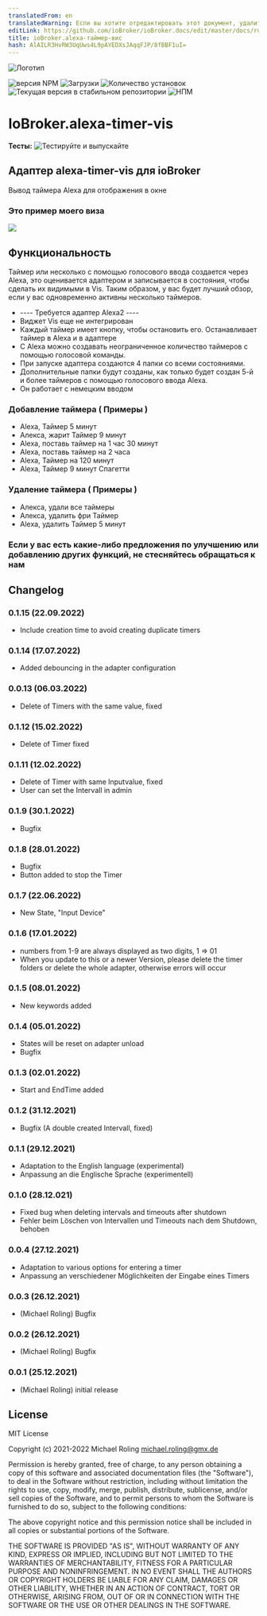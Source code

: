 ```yaml
---
translatedFrom: en
translatedWarning: Если вы хотите отредактировать этот документ, удалите поле «translationFrom», в противном случае этот документ будет снова автоматически переведен
editLink: https://github.com/ioBroker/ioBroker.docs/edit/master/docs/ru/adapterref/iobroker.alexa-timer-vis/README.md
title: ioBroker.alexa-таймер-вис
hash: AlAILR3HvRW3UqUws4L9pAYEDXsJAqqFJP/8fBBF1uI=
---
```

![Логотип](../../../en/adapterref/iobroker.alexa-timer-vis/admin/alexa-timer-vis.png)

![версия NPM](https://img.shields.io/npm/v/iobroker.alexa-timer-vis.svg)
![Загрузки](https://img.shields.io/npm/dm/iobroker.alexa-timer-vis.svg)
![Количество установок](https://iobroker.live/badges/alexa-timer-vis-installed.svg)
![Текущая версия в стабильном репозитории](https://iobroker.live/badges/alexa-timer-vis-stable.svg)
![НПМ](https://nodei.co/npm/iobroker.alexa-timer-vis.png?downloads=true)

# IoBroker.alexa-timer-vis
**Тесты:** ![Тестируйте и выпускайте](https://github.com/MiRo1310/ioBroker.alexa-timer-vis/workflows/Test%20and%20Release/badge.svg)

## Адаптер alexa-timer-vis для ioBroker
Вывод таймера Alexa для отображения в окне

### Это пример моего виза
![](../../../en/adapterref/iobroker.alexa-timer-vis/admin/timer.png)

## Функциональность
Таймер или несколько с помощью голосового ввода создается через Alexa, это оценивается адаптером и записывается в состояния, чтобы сделать их видимыми в Vis. Таким образом, у вас будет лучший обзор, если у вас одновременно активны несколько таймеров.

* ---- Требуется адаптер Alexa2 ----
* Виджет Vis еще не интегрирован
* Каждый таймер имеет кнопку, чтобы остановить его. Останавливает таймер в Alexa и в адаптере
* С Alexa можно создавать неограниченное количество таймеров с помощью голосовой команды.
* При запуске адаптера создаются 4 папки со всеми состояниями.
* Дополнительные папки будут созданы, как только будет создан 5-й и более таймеров с помощью голосового ввода Alexa.
* Он работает с немецким вводом

### Добавление таймера ( Примеры )
* Alexa, Таймер 5 минут
* Алекса, жарит Таймер 9 минут
* Alexa, поставь таймер на 1 час 30 минут
* Alexa, поставь таймер на 2 часа
* Alexa, Таймер на 120 минут
* Alexa, Таймер 9 минут Спагетти

### Удаление таймера ( Примеры )
* Алекса, удали все таймеры
* Алекса, удалить фри Таймер
* Alexa, удалить Таймер 5 минут

### Если у вас есть какие-либо предложения по улучшению или добавлению других функций, не стесняйтесь обращаться к нам

## Changelog
### 0.1.15 (22.09.2022)
* Include creation time to avoid creating duplicate timers
### 0.1.14 (17.07.2022)
* Added debouncing in the adapter configuration
### 0.0.13 (06.03.2022)
* Delete of Timers with the same value, fixed
### 0.1.12 (15.02.2022)
* Delete of Timer fixed
### 0.1.11 (12.02.2022)
* Delete of Timer with same Inputvalue, fixed
* User can set the Intervall in admin
### 0.1.9 (30.1.2022)
* Bugfix
### 0.1.8 (28.01.2022)
* Bugfix
* Button added to stop the Timer
### 0.1.7 (22.06.2022)
* New State, "Input Device"
### 0.1.6 (17.01.2022)
* numbers from 1-9 are always displayed as two digits, 1 => 01
* When you update to this or a newer Version, please delete the timer folders or delete the whole adapter, otherwise errors will occur
### 0.1.5 (08.01.2022)
* New keywords added
### 0.1.4 (05.01.2022)
* States will be reset on adapter unload
* Bugfix
### 0.1.3 (02.01.2022)
* Start and EndTime added
### 0.1.2 (31.12.2021)
* Bugfix (A double created Intervall, fixed)
### 0.1.1 (29.12.2021)
* Adaptation to the English language (experimental)
* Anpassung an die Englische Sprache (experimentell)
### 0.1.0 (28.12.021)
* Fixed bug when deleting intervals and timeouts after shutdown
* Fehler beim Löschen von Intervallen und Timeouts nach dem Shutdown, behoben
### 0.0.4 (27.12.2021)
* Adaptation to various options for entering a timer
* Anpassung an verschiedener Möglichkeiten der Eingabe eines Timers
### 0.0.3 (26.12.2021)
* (Michael Roling) Bugfix
### 0.0.2 (26.12.2021)
* (Michael Roling) Bugfix
### 0.0.1 (25.12.2021)
* (Michael Roling) initial release

## License
MIT License

Copyright (c) 2021-2022 Michael Roling <michael.roling@gmx.de>

Permission is hereby granted, free of charge, to any person obtaining a copy
of this software and associated documentation files (the "Software"), to deal
in the Software without restriction, including without limitation the rights
to use, copy, modify, merge, publish, distribute, sublicense, and/or sell
copies of the Software, and to permit persons to whom the Software is
furnished to do so, subject to the following conditions:

The above copyright notice and this permission notice shall be included in all
copies or substantial portions of the Software.

THE SOFTWARE IS PROVIDED "AS IS", WITHOUT WARRANTY OF ANY KIND, EXPRESS OR
IMPLIED, INCLUDING BUT NOT LIMITED TO THE WARRANTIES OF MERCHANTABILITY,
FITNESS FOR A PARTICULAR PURPOSE AND NONINFRINGEMENT. IN NO EVENT SHALL THE
AUTHORS OR COPYRIGHT HOLDERS BE LIABLE FOR ANY CLAIM, DAMAGES OR OTHER
LIABILITY, WHETHER IN AN ACTION OF CONTRACT, TORT OR OTHERWISE, ARISING FROM,
OUT OF OR IN CONNECTION WITH THE SOFTWARE OR THE USE OR OTHER DEALINGS IN THE
SOFTWARE.